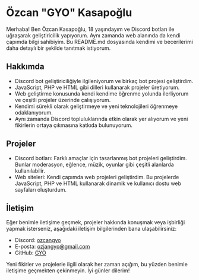 # Özcan "GYO" Kasapoğlu

Merhaba! Ben Özcan Kasapoğlu, 18 yaşındayım ve Discord botları ile uğraşarak geliştiricilik yapıyorum. Aynı zamanda web alanında da kendi çapımda bilgi sahibiyim. Bu README.md dosyasında kendimi ve becerilerimi daha detaylı bir şekilde tanıtmak istiyorum.

## Hakkımda
- Discord bot geliştiriciliğiyle ilgileniyorum ve birkaç bot projesi geliştirdim.
- JavaScript, PHP ve HTML gibi dilleri kullanarak projeler üretiyorum.
- Web geliştirme konusunda kendi kendime öğrenme yolunda ilerliyorum ve çeşitli projeler üzerinde çalışıyorum.
- Kendimi sürekli olarak geliştirmeye ve yeni teknolojileri öğrenmeye odaklanıyorum.
- Aynı zamanda Discord topluluklarında etkin olarak yer alıyorum ve yeni fikirlerin ortaya çıkmasına katkıda bulunuyorum.

## Projeler
- Discord botları: Farklı amaçlar için tasarlanmış bot projeleri geliştirdim. Bunlar moderasyon, eğlence, müzik, oyunlar gibi çeşitli alanlarda kullanılabilir.
- Web siteleri: Kendi çapımda web projeleri geliştirdim. Bu projelerde JavaScript, PHP ve HTML kullanarak dinamik ve kullanıcı dostu web sayfaları oluşturdum.

## İletişim
Eğer benimle iletişime geçmek, projeler hakkında konuşmak veya işbirliği yapmak isterseniz, aşağıdaki iletişim bilgilerinden bana ulaşabilirsiniz:

- Discord: [ozcangyo](https://discord.com/users/788693808262021120/)
- E-posta: ozjangyo@gmail.com
- GitHub: [GYO](https://github.com/ozcangyo)

Yeni fikirler ve projelerle ilgili olarak her zaman açığım, bu yüzden benimle iletişime geçmekten çekinmeyin. İyi günler dilerim!
